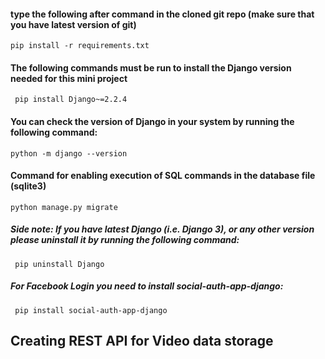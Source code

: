 #### type the following after command in the cloned git repo (make sure that you have latest version of git)
`` pip install -r requirements.txt  ``

#### The following commands must be run to install the Django version needed for this mini project
`` pip install Django~=2.2.4``

#### You can check the version of Django in your system by running the following command:
``python -m django --version ``

#### Command for enabling execution of SQL commands in the database file (sqlite3)
``python manage.py migrate``

##### Side note: If you have latest Django (i.e. Django 3), or any other version please uninstall it by running the following command:
`` pip uninstall Django`` 

##### For Facebook Login you need to install social-auth-app-django:
`` pip install social-auth-app-django``

## Creating REST API for Video data storage